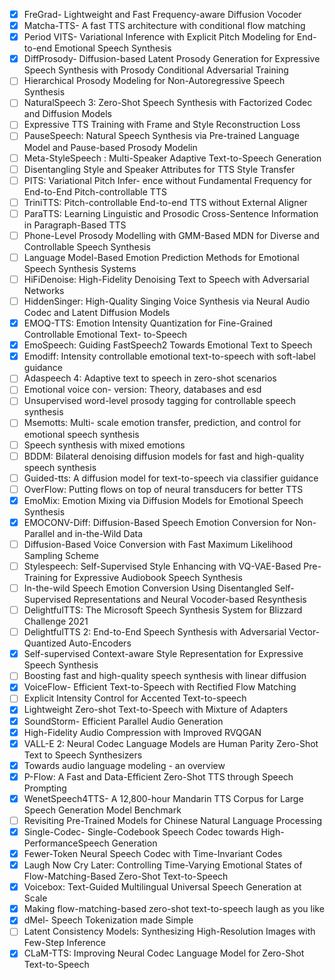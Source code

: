 - [x] FreGrad- Lightweight and Fast Frequency-aware Diffusion Vocoder
- [x] Matcha-TTS- A fast TTS architecture with conditional flow matching
- [x] Period VITS- Variational Inference with Explicit Pitch Modeling for End-to-end Emotional Speech Synthesis
- [x] DiffProsody- Diffusion-based Latent Prosody Generation for Expressive Speech Synthesis with Prosody Conditional Adversarial Training
- [ ] Hierarchical Prosody Modeling for Non-Autoregressive Speech Synthesis
- [ ] NaturalSpeech 3: Zero-Shot Speech Synthesis with Factorized Codec and Diffusion Models
- [ ] Expressive TTS Training with Frame and Style Reconstruction Loss
- [ ] PauseSpeech: Natural Speech Synthesis via Pre-trained Language Model and Pause-based Prosody Modelin
- [ ] Meta-StyleSpeech : Multi-Speaker Adaptive Text-to-Speech Generation
- [ ] Disentangling Style and Speaker Attributes for TTS Style Transfer
- [ ] PITS: Variational Pitch Infer- ence without Fundamental Frequency for End-to-End Pitch-controllable TTS
- [ ] TriniTTS: Pitch-controllable End-to-end TTS without External Aligner
- [ ] ParaTTS: Learning Linguistic and Prosodic Cross-Sentence Information in Paragraph-Based TTS
- [ ] Phone-Level Prosody Modelling with GMM-Based MDN for Diverse and Controllable Speech Synthesis
- [ ] Language Model-Based Emotion Prediction Methods for Emotional Speech Synthesis Systems
- [ ] HiFiDenoise: High-Fidelity Denoising Text to Speech with Adversarial Networks
- [ ] HiddenSinger: High-Quality Singing Voice Synthesis via Neural Audio Codec and Latent Diffusion Models
- [x] EMOQ-TTS: Emotion Intensity Quantization for Fine-Grained Controllable Emotional Text- to-Speech
- [x] EmoSpeech: Guiding FastSpeech2 Towards Emotional Text to Speech
- [x] Emodiff: Intensity controllable emotional text-to-speech with soft-label guidance
- [ ] Adaspeech 4: Adaptive text to speech in zero-shot scenarios
- [ ] Emotional voice con- version: Theory, databases and esd
- [ ] Unsupervised word-level prosody tagging for controllable speech synthesis
- [ ] Msemotts: Multi- scale emotion transfer, prediction, and control for emotional speech synthesis
- [ ] Speech synthesis with mixed emotions
- [ ] BDDM: Bilateral denoising diffusion models for fast and high-quality speech synthesis
- [ ] Guided-tts: A diffusion model for text-to-speech via classifier guidance
- [ ] OverFlow: Putting flows on top of neural transducers for better TTS
- [x] EmoMix: Emotion Mixing via Diffusion Models for Emotional Speech Synthesis
- [x] EMOCONV-Diff: Diffusion-Based Speech Emotion Conversion for Non-Parallel and in-the-Wild Data
- [ ] Diffusion-Based Voice Conversion with Fast Maximum Likelihood Sampling Scheme
- [ ] Stylespeech: Self-Supervised Style Enhancing with VQ-VAE-Based Pre-Training for Expressive Audiobook Speech Synthesis
- [ ] In-the-wild Speech Emotion Conversion Using Disentangled Self-Supervised Representations and Neural Vocoder-based Resynthesis
- [ ] DelightfulTTS: The Microsoft Speech Synthesis System for Blizzard Challenge 2021
- [ ] DelightfulTTS 2: End-to-End Speech Synthesis with Adversarial Vector-Quantized Auto-Encoders
- [x] Self-supervised Context-aware Style Representation for Expressive Speech Synthesis
- [ ] Boosting fast and high-quality speech synthesis with linear diffusion
- [x] VoiceFlow- Efficient Text-to-Speech with Rectified Flow Matching
- [ ] Explicit Intensity Control for Accented Text-to-speech
- [x] Lightweight Zero-shot Text-to-Speech with Mixture of Adapters
- [x] SoundStorm- Efficient Parallel Audio Generation
- [x] High-Fidelity Audio Compression with Improved RVQGAN
- [x] VALL-E 2: Neural Codec Language Models are Human Parity Zero-Shot Text to Speech Synthesizers
- [x] Towards audio language modeling - an overview
- [x] P-Flow: A Fast and Data-Efficient Zero-Shot TTS through Speech Prompting
- [x] WenetSpeech4TTS- A 12,800-hour Mandarin TTS Corpus for Large Speech Generation Model Benchmark
- [ ] Revisiting Pre-Trained Models for Chinese Natural Language Processing
- [x] Single-Codec- Single-Codebook Speech Codec towards High-PerformanceSpeech Generation
- [x] Fewer-Token Neural Speech Codec with Time-Invariant Codes
- [x] Laugh Now Cry Later: Controlling Time-Varying Emotional States of Flow-Matching-Based Zero-Shot Text-to-Speech
- [x] Voicebox: Text-Guided Multilingual Universal Speech Generation at Scale
- [x] Making flow-matching-based zero-shot text-to-speech laugh as you like
- [x] dMel- Speech Tokenization made Simple
- [ ] Latent Consistency Models: Synthesizing High-Resolution Images with Few-Step Inference
- [x] CLaM-TTS: Improving Neural Codec Language Model for Zero-Shot Text-to-Speech